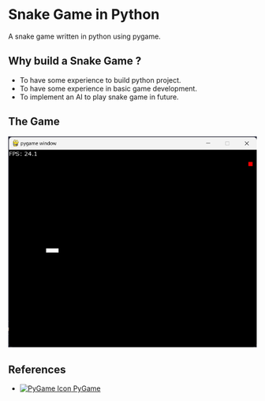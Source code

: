 # Snake Game in Python

A snake game written in python using pygame. 

## Why build a Snake Game ?

- To have some experience to build python project.
- To have some experience in basic game development.
- To implement an AI to play snake game in future. 

## The Game
![A Screenshot of the game](assets/example-snake-game.png)

## References

- [![PyGame Icon](https://www.pygame.org/docs/_static/pygame.ico) PyGame](https://www.pygame.org/docs/)